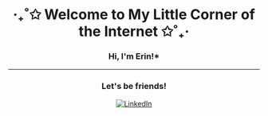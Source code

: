 <div align="center">

# ‧₊˚✩ Welcome to My Little Corner of the Internet ✩˚₊‧

### Hi, I'm Erin!*

</div>

---



### <p align="center">Let's be friends! </p>

<p align="center">
  <a href="https://linkedin.com/in/erin-sur" target="_blank" rel="noopener noreferrer"><img src="https://img.shields.io/badge/LinkedIn-0A66C2?style=flat-square&logo=linkedin&logoColor=white" alt="LinkedIn"></a>
  
</p>
